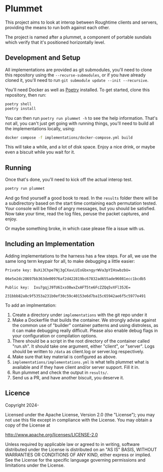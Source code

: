 # Plummet

This project aims to look at interop between Roughtime clients and servers,
providing the means to run both against each other.

The project is named after a plummet, a component of portable sundials which
verify that it's positioned horizontally level.

## Development and Setup

All implementations are provided as git submodules, you'll need to clone this
repository using the `--recurse-submodules`, or if you have already cloned it,
you'll need to run `git submodule update --init --recursive`.

You'll need Docker as well as [Poetry](https://python-poetry.org) installed.
To get started, clone this repository, then run:
```bash
poetry shell
poetry install
```

You can then run `poetry run plummet -h` to see the help information. That's not
all, you can't just get going with running things, you'll need to build all the
implementations locally, using:
```bash
docker compose -f implementations/docker-compose.yml build
```
This will take a while, and a lot of disk space. Enjoy a nice drink, or maybe
even a biscuit while you wait for it.

## Running

Once that's done, you'll need to kick off the actual interop test.

```bash
poetry run plummet
```
And go find yourself a good book to read. In the `results` folder there will be
a subdirectory based on the start time containing each permutation tested. Your
console will be filled of angry messages, but you should be satisfied. Now take
your time, read the log files, peruse the packet captures, and enjoy.

Or maybe something broke, in which case please file a issue with us.

## Including an Implementation

Adding implementations to the harness has a few steps. For all, we use the same
long term keypair for all, to make debugging a little easier:

```
Private key: BuXi3Chpe7Nj3gCXavLUIoGbxngyrWVa3pYIHswbzbU=
             06e5e2dc28697bb363de00976af2d422819bc67832ad655ade96081ecc1bcdb5

Public key:  Ixu7gqjJ9TU6IxsO8wxZxAFT5te6FcZZQq5vXFl35JE=
             231bbb82a8c9f5353a231b0ef30c59c40153e6d7ba15c65942ae6f5c5977e491
```

To add an implmentation:

1. Create a directory under `implementations` with the git repo under it
2. Make a Dockerfile that builds the container. We strongly advise against
   the common use of "builder" container patterns and using distroless, as it
   can make debugging really difficult. Please also enable debug flags in your
   configuration or compilation options.
3. There should be a script in the root directory of the container called
   "run.sh". It should take one argument, either "client", or "server". Logs
   should be written to `/data` as client.log or server.log respectively.
4. Make sure that key material is configured as above.
5. `implementations/implementations.yml` is what tells plummet what is available
   and if they have client and/or server support. Fill it in.
6. Run plummet and check the output in `results/`.
7. Send us a PR, and have another biscuit, you deserve it.

## Licence

Copyright 2024-

Licensed under the Apache License, Version 2.0 (the "License"); you may not use
this file except in compliance with the License.  You may obtain a copy of the
License at

   http://www.apache.org/licenses/LICENSE-2.0

Unless required by applicable law or agreed to in writing, software distributed
under the License is distributed on an "AS IS" BASIS, WITHOUT WARRANTIES OR
CONDITIONS OF ANY KIND, either express or implied.  See the License for the
specific language governing permissions and limitations under the License.
